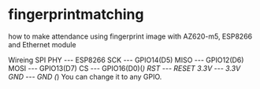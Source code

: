 # fingerprintmatching
how to make attendance using fingerprint image with AZ620-m5, ESP8266 and Ethernet module

Wireing
SPI PHY	---	ESP8266
SCK	---	GPIO14(D5)
MISO	---	GPIO12(D6)
MOSI	---	GPIO13(D7)
CS	---	GPIO16(D0)(*)
RST	---	RESET
3.3V	---	3.3V
GND	---	GND
(*) You can change it to any GPIO.


